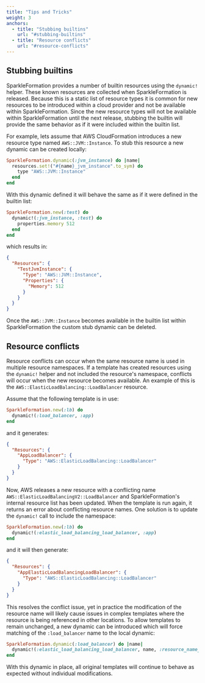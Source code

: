 ```yaml
---
title: "Tips and Tricks"
weight: 3
anchors:
  - title: "Stubbing builtins"
    url: "#stubbing-builtins"
  - title: "Resource conflicts"
    url: "#resource-conflicts"
---
```


## Stubbing builtins

SparkleFormation provides a number of builtin resources using the
`dynamic!` helper. These known resources are collected when SparkleFormation
is released. Because this is a static list of resource types it is
common for new resources to be introduced within a cloud provider
and not be available within SparkleFormation. Since the new resource
types will not be available within SparkleFormation until the next
release, stubbing the builtin will provide the same behavior as if
it were included within the builtin list.

For example, lets assume that AWS CloudFormation introduces a new
resource type named `AWS::JVM::Instance`. To stub this resource a
new dynamic can be created locally:

~~~ruby
SparkleFormation.dynamic(:jvm_instance) do |name|
  resources.set!("#{name}_jvm_instance".to_sym) do
    type "AWS::JVM::Instance"
  end
end
~~~

With this dynamic defined it will behave the same as if it were
defined in the builtin list:

~~~ruby
SparkleFormation.new(:test) do
  dynamic!(:jvm_instance, :test) do
    properties.memory 512
  end
end
~~~

which results in:

~~~json
{
  "Resources": {
    "TestJvmInstance": {
      "Type": "AWS::JVM::Instance",
      "Properties": {
        "Memory": 512
      }
    }
  }
}
~~~

Once the `AWS::JVM::Instance` becomes available in the builtin
list within SparkleFormation the custom stub dynamic can be deleted.

## Resource conflicts

Resource conflicts can occur when the same resource name is used
in multiple resource namespaces. If a template has created resources
using the `dynamic!` helper and not included the resource's namespace,
conflicts will occur when the new resource becomes available. An
example of this is the `AWS::ElasticLoadBalancing::LoadBalancer` resource.

Assume that the following template is in use:

~~~ruby
SparkleFormation.new(:lb) do
  dynamic!(:load_balancer, :app)
end
~~~

and it generates:

~~~json
{
  "Resources": {
    "AppLoadBalancer": {
      "Type": "AWS::ElasticLoadBalancing::LoadBalancer"
    }
  }
}
~~~

Now, AWS releases a new resource with a conflicting name
`AWS::ElasticLoadBalancingV2::LoadBalancer` and SparkleFormation's internal
resource list has been updated. When the template is run again, it returns
an error about conflicting resource names. One solution is to update the
`dynamic!` call to include the namespace:

~~~ruby
SparkleFormation.new(:lb) do
  dynamic!(:elastic_load_balancing_load_balancer, :app)
end
~~~

and it will then generate:

~~~json
{
  "Resources": {
    "AppElasticLoadBalancingLoadBalancer": {
      "Type": "AWS::ElasticLoadBalancing::LoadBalancer"
    }
  }
}
~~~

This resolves the conflict issue, yet in practice the modification of the
resource name will likely cause issues in complex templates where the
resource is being referenced in other locations. To allow templates to
remain unchanged, a new dynamic can be introduced which will force matching
of the `:load_balancer` name to the local dynamic:

~~~ruby
SparkleFormation.dynamic(:load_balancer) do |name|
  dynamic!(:elastic_load_balancing_load_balancer, name, :resource_name_suffix => :load_balancer)
end
~~~

With this dynamic in place, all original templates will continue to behave
as expected without individual modifications.

